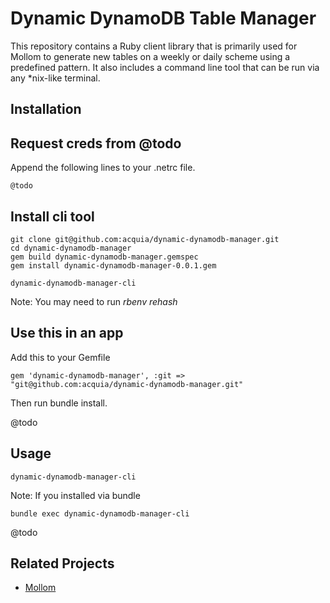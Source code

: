 # Dynamic DynamoDB Table Manager

This repository contains a Ruby client library that is primarily used for Mollom to generate new tables on a 
weekly or daily scheme using a predefined pattern. It also includes a command line tool that can be run via any
 *nix-like terminal.

## Installation

## Request creds from @todo

Append the following lines to your .netrc file.
```
@todo
```

## Install cli tool

```
git clone git@github.com:acquia/dynamic-dynamodb-manager.git
cd dynamic-dynamodb-manager
gem build dynamic-dynamodb-manager.gemspec
gem install dynamic-dynamodb-manager-0.0.1.gem
```

```
dynamic-dynamodb-manager-cli
```
Note: You may need to run *rbenv rehash* 


## Use this in an app

Add this to your Gemfile
```
gem 'dynamic-dynamodb-manager', :git => "git@github.com:acquia/dynamic-dynamodb-manager.git"

```

Then run bundle install.

@todo

## Usage

```
dynamic-dynamodb-manager-cli
```

Note: If you installed via bundle
```
bundle exec dynamic-dynamodb-manager-cli
```

@todo

## Related Projects

* [Mollom](https://github.com/mollom/backend)

